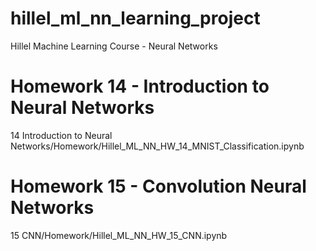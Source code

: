 # hillel_ml_nn_learning_project
Hillel Machine Learning Course - Neural Networks


# Homework 14 - Introduction to Neural Networks
14 Introduction to Neural Networks/Homework/Hillel_ML_NN_HW_14_MNIST_Classification.ipynb

# Homework 15 - Convolution Neural Networks
15 CNN/Homework/Hillel_ML_NN_HW_15_CNN.ipynb

